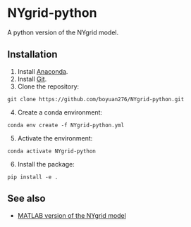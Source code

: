 # NYgrid-python
A python version of the NYgrid model.

## Installation
1. Install [Anaconda](https://www.anaconda.com/download/).
2. Install [Git](https://git-scm.com/downloads).
3. Clone the repository: 
```
git clone https://github.com/boyuan276/NYgrid-python.git
```
4. Create a conda environment:
```
conda env create -f NYgrid-python.yml
```
5. Activate the environment:
```
conda activate NYgrid-python
```
6. Install the package:
```
pip install -e .
```


## See also
* [MATLAB version of the NYgrid model](https://github.com/AndersonEnergyLab-Cornell/NYgrid.git)